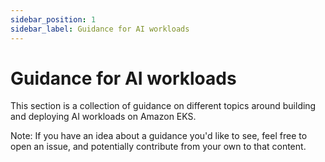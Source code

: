 ```yaml
---
sidebar_position: 1
sidebar_label: Guidance for AI workloads
---
```


# Guidance for AI workloads 

This section is a collection of guidance on different topics around building and deploying AI workloads on Amazon EKS. 

Note: If you have an idea about a guidance you'd like to see, feel free to open an issue, and potentially contribute from your own to that content.
